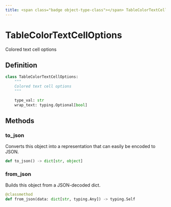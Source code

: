```yaml
---
title: <span class="badge object-type-class"></span> TableColorTextCellOptions
---
```

# <span class="badge object-type-class"></span> TableColorTextCellOptions

Colored text cell options

## Definition

```python
class TableColorTextCellOptions:
    """
    Colored text cell options
    """

    type_val: str
    wrap_text: typing.Optional[bool]
```
## Methods

### <span class="badge object-method"></span> to_json

Converts this object into a representation that can easily be encoded to JSON.

```python
def to_json() -> dict[str, object]
```

### <span class="badge object-method"></span> from_json

Builds this object from a JSON-decoded dict.

```python
@classmethod
def from_json(data: dict[str, typing.Any]) -> typing.Self
```

